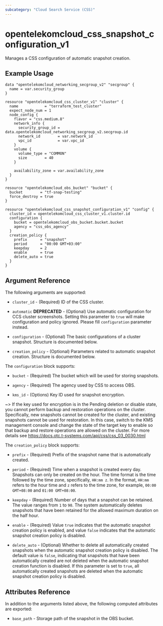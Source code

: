 ```yaml
---
subcategory: "Cloud Search Service (CSS)"
---
```


# opentelekomcloud_css_snapshot_configuration_v1

Manages a CSS configuration of automatic snapshot creation.

## Example Usage

```hcl
data "opentelekomcloud_networking_secgroup_v2" "secgroup" {
  name = var.security_group
}

resource "opentelekomcloud_css_cluster_v1" "cluster" {
  name            = "terraform_test_cluster"
  expect_node_num = 1
  node_config {
    flavor = "css.medium.8"
    network_info {
      security_group_id = data.opentelekomcloud_networking_secgroup_v2.secgroup.id
      network_id        = var.network_id
      vpc_id            = var.vpc_id
    }
    volume {
      volume_type = "COMMON"
      size        = 40
    }

    availability_zone = var.availability_zone
  }
}

resource "opentelekomcloud_obs_bucket" "bucket" {
  bucket        = "tf-snap-testing"
  force_destroy = true
}

resource "opentelekomcloud_css_snapshot_configuration_v1" "config" {
  cluster_id = opentelekomcloud_css_cluster_v1.cluster.id
  configuration {
    bucket = opentelekomcloud_obs_bucket.bucket.bucket
    agency = "css_obs_agency"
  }
  creation_policy {
    prefix      = "snapshot"
    period      = "00:00 GMT+03:00"
    keepday     = 2
    enable      = true
    delete_auto = true
  }
}
```

## Argument Reference

The following arguments are supported:

* `cluster_id` - (Required) ID of the CSS cluster.

* `automatic` **DEPRECATED** - (Optional) Use automatic configuration for CCS cluster screenshots.
  Setting this parameter to `true` will make configuration and policy ignored.
  Please fill `configuration` parameter instead.

* `configuration` - (Optional) The basic configurations of a cluster snapshot. Structure is documented below.

* `creation_policy` - (Optional) Parameters related to automatic snapshot creation. Structure is documented below.

The `configuration` block supports:

* `bucket` - (Required) The bucket which will be used for storing snapshots.

* `agency` - (Required) The agency used by CSS to access OBS.

* `kms_id` - (Options) Key ID used for snapshot encryption.

~>
  If the key used for encryption is in the Pending deletion or disable state,
  you cannot perform backup and restoration operations on the cluster.
  Specifically, new snapshots cannot be created for the cluster, and existing snapshots cannot be used for restoration.
  In this case, switch to the KMS management console and change the state of the target key to enable so that backup
  and restore operations are allowed on the cluster. For more details
  see https://docs.otc.t-systems.com/api/css/css_03_0030.html

The `creation_policy` block supports:

* `prefix` - (Required) Prefix of the snapshot name that is automatically created.

* `period` - (Required) Time when a snapshot is created every day. Snapshots can only be created on the hour.
  The time format is the time followed by the time zone, specifically, `HH:mm z`.
  In the format, `HH:mm` refers to the hour time and `z` refers to the time zone, for example,
  `00:00 GMT+08:00` and `01:00 GMT+08:00`.

* `keepday` - (Required) Number of days that a snapshot can be retained. The value ranges from `1` to `90`.
  The system automatically deletes snapshots that have been retained for the allowed maximum duration on the half hour.

* `enable` - (Required) Value `true` indicates that the automatic snapshot creation policy is enabled,
  and value `false` indicates that the automatic snapshot creation policy is disabled.

* `delete_auto` - (Optional) Whether to delete all automatically created snapshots when the automatic
  snapshot creation policy is disabled. The default value is `false`, indicating that snapshots that have been
  automatically created are not deleted when the automatic snapshot creation function is disabled.
  If this parameter is set to `true`, all automatically created snapshots are deleted when the automatic snapshot
  creation policy is disabled.

## Attributes Reference

In addition to the arguments listed above, the following computed attributes are exported:

* `base_path` - Storage path of the snapshot in the OBS bucket.
